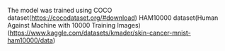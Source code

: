 The model was trained using 
COCO dataset(https://cocodataset.org/#download) 
HAM10000 dataset(Human Against Machine with 10000 Training Images)(https://www.kaggle.com/datasets/kmader/skin-cancer-mnist-ham10000/data)
